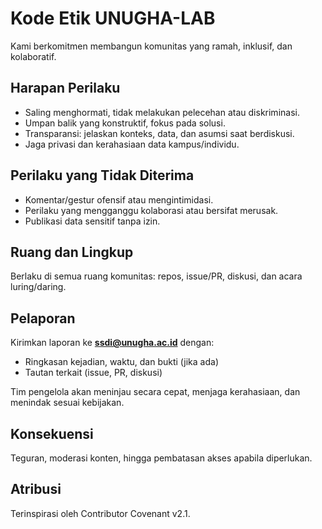 # Kode Etik UNUGHA-LAB

Kami berkomitmen membangun komunitas yang ramah, inklusif, dan kolaboratif.

## Harapan Perilaku
- Saling menghormati, tidak melakukan pelecehan atau diskriminasi.
- Umpan balik yang konstruktif, fokus pada solusi.
- Transparansi: jelaskan konteks, data, dan asumsi saat berdiskusi.
- Jaga privasi dan kerahasiaan data kampus/individu.

## Perilaku yang Tidak Diterima
- Komentar/gestur ofensif atau mengintimidasi.
- Perilaku yang mengganggu kolaborasi atau bersifat merusak.
- Publikasi data sensitif tanpa izin.

## Ruang dan Lingkup
Berlaku di semua ruang komunitas: repos, issue/PR, diskusi, dan acara luring/daring.

## Pelaporan
Kirimkan laporan ke **ssdi@unugha.ac.id** dengan:
- Ringkasan kejadian, waktu, dan bukti (jika ada)
- Tautan terkait (issue, PR, diskusi)

Tim pengelola akan meninjau secara cepat, menjaga kerahasiaan, dan menindak sesuai kebijakan.

## Konsekuensi
Teguran, moderasi konten, hingga pembatasan akses apabila diperlukan.

## Atribusi
Terinspirasi oleh Contributor Covenant v2.1.
